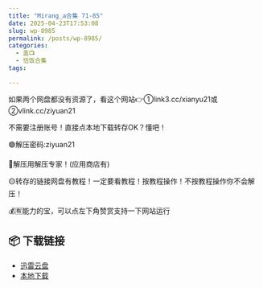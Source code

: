 ```yaml
---
title: "Mirang_a合集 71-85"
date: 2025-04-23T17:53:08
slug: wp-8985
permalink: /posts/wp-8985/
categories:
  - 盖📺
  - 恰饭合集
tags:

---
```


如果两个网盘都没有资源了，看这个网站👉①link3.cc/xianyu21或②vlink.cc/ziyuan21

不需要注册账号！直接点本地下载转存OK？懂吧！

🟢解压密码:ziyuan21

🔵解压用解压专家！(应用商店有)

🟡转存的链接网盘有教程！一定要看教程！按教程操作！不按教程操作你不会解压！

💰🈶能力的宝，可以点左下角赞赏支持一下网站运行

## 📦 下载链接
- [迅雷云盘](https://blziyuan21.com/pay-download/8985?key=1a2092319c&down_id=0)
- [本地下载](https://blziyuan21.com/pay-download/8985?key=1a2092319c&down_id=1)

